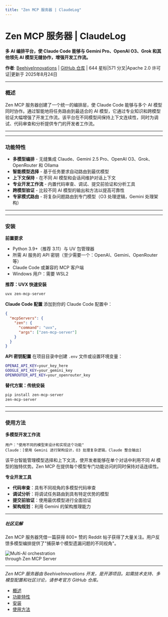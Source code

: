 ```yaml
---
title: "Zen MCP 服务器 | ClaudeLog"
---
```


# Zen MCP 服务器 | ClaudeLog

**多 AI 编排平台，使 Claude Code 能够与 Gemini Pro、OpenAI O3、Grok 和其他领先 AI 模型无缝协作，增强开发工作流。**

**作者**: [BeehiveInnovations](https://github.com/BeehiveInnovations)  |  [GitHub 仓库](https://github.com/BeehiveInnovations/zen-mcp-server)  |  644 星标|571 分叉|Apache 2.0 许可证|更新于 2025年8月24日

* * *

### 概述[​](#概述)

Zen MCP 服务器创建了一个统一的编排层，使 Claude Code 能够与多个 AI 模型同时协作。通过智能地将任务路由到最适合的 AI 模型，它通过专业知识和跨模型验证大幅增强了开发工作流。该平台在不同模型间保持上下文连续性，同时为调试、代码审查和分析提供专门的开发者工作流。

* * *

* * *

### 功能特性[​](#功能特性)

-   **多模型编排** - 无缝集成 Claude、Gemini 2.5 Pro、OpenAI O3、Grok、OpenRouter 和 Ollama
-   **智能模型选择** - 基于任务要求自动路由到最优模型
-   **上下文保持** - 在不同 AI 模型和会话间维护对话上下文
-   **专业开发工作流** - 内置代码审查、调试、提交前验证和分析工具
-   **跨模型验证** - 比较不同 AI 模型的输出和方法以提高可靠性
-   **专家模式路由** - 将复杂问题路由到专门模型（O3 处理逻辑，Gemini 处理架构）

* * *

* * *

### 安装[​](#安装)

**前置要求**

-   Python 3.9+（推荐 3.11）与 UV 包管理器
-   所需 AI 服务的 API 密钥（至少需要一个：OpenAI、Gemini、OpenRouter 等）
-   Claude Code 或兼容的 MCP 客户端
-   Windows 用户：需要 WSL2

**推荐：UVX 快速安装**

```bash
uvx zen-mcp-server
```

**Claude Code 配置** 添加到你的 Claude Code 配置中：

```json
{
  "mcpServers": {
    "zen": {
      "command": "uvx",
      "args": ["zen-mcp-server"]
    }
  }
}
```

**API 密钥配置** 在项目目录中创建 `.env` 文件或设置环境变量：

```bash
OPENAI_API_KEY=your_key_here
GOOGLE_API_KEY=your_gemini_key
OPENROUTER_API_KEY=your_openrouter_key
```

**替代方案：传统安装**

```bash
pip install zen-mcp-server
zen-mcp-server
```

* * *

* * *

### 使用方法[​](#使用方法)

**多模型开发工作流**

```
用户："使用不同的模型来设计和实现这个功能"
Claude：[使用 Gemini 进行架构设计，O3 处理复杂逻辑，Claude 整合输出]
```

该平台智能管理模型选择和上下文流，使开发者能够在单个对话中利用不同 AI 模型的独特优势。Zen MCP 在提供每个模型专门功能访问的同时保持对话连续性。

**专业开发工具**

-   **代码审查**：具有不同视角的多模型代码审查
-   **调试分析**：将调试任务路由到具有特定优势的模型
-   **提交前验证**：使用最优模型进行全面验证
-   **架构规划**：利用 Gemini 的架构推理能力

* * *

##### 社区见解

Zen MCP 服务器凭借一篇获得 800+ 赞的 Reddit 帖子获得了大量关注。用户反馈多模型编排提供了"捕获单个模型遗漏问题的不同视角"。

<img src="/img/discovery/024_zen_mcp_server.png" alt="Multi-AI orchestration through Zen MCP Server" style="max-width: 165px; height: auto;" />

* * *

*Zen MCP 服务器由 BeehiveInnovations 开发，是开源项目。如需技术支持、多模型配置和社区讨论，请参考官方 GitHub 仓库。*

-   [概述](#概述)
-   [功能特性](#功能特性)
-   [安装](#安装)
-   [使用方法](#使用方法)